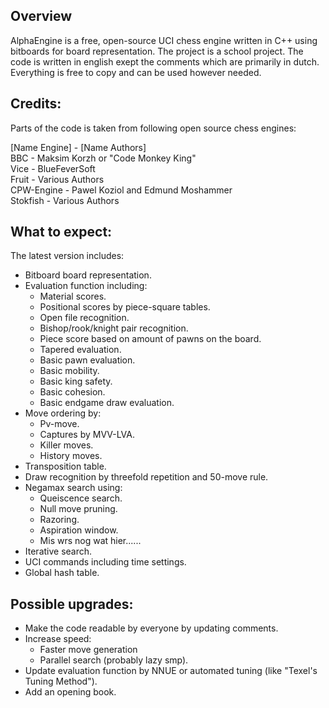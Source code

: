 ## Overview
AlphaEngine is a free, open-source UCI chess engine written in C++ using bitboards for board representation. The project is a school project. The code is written in english exept the comments which are primarily in dutch. Everything is free to copy and can be used however needed.

## Credits:
Parts of the code is taken from following open source chess engines:  

[Name Engine] - [Name Authors]  
BBC           - Maksim Korzh or "Code Monkey King"  
Vice          - BlueFeverSoft  
Fruit         - Various Authors  
CPW-Engine    - Pawel Koziol and Edmund Moshammer  
Stokfish      - Various Authors  

## What to expect:
The latest version includes:
* Bitboard board representation.
* Evaluation function including:
  * Material scores.
  * Positional scores by piece-square tables.
  * Open file recognition.
  * Bishop/rook/knight pair recognition.
  * Piece score based on amount of pawns on the board.
  * Tapered evaluation.
  * Basic pawn evaluation.
  * Basic mobility.
  * Basic king safety.
  * Basic cohesion.
  * Basic endgame draw evaluation.
* Move ordering by:
  * Pv-move.
  * Captures by MVV-LVA.
  * Killer moves.
  * History moves.
* Transposition table.
* Draw recognition by threefold repetition and 50-move rule. 
* Negamax search using:
  * Queiscence search.
  * Null move pruning.
  * Razoring.
  * Aspiration window.
  * Mis wrs nog wat hier......
* Iterative search.
* UCI commands including time settings.
* Global hash table.

## Possible upgrades:
* Make the code readable by everyone by updating comments.
* Increase speed:
  * Faster move generation
  * Parallel search (probably lazy smp).
* Update evaluation function by NNUE or automated tuning (like "Texel's Tuning Method").
* Add an opening book.
